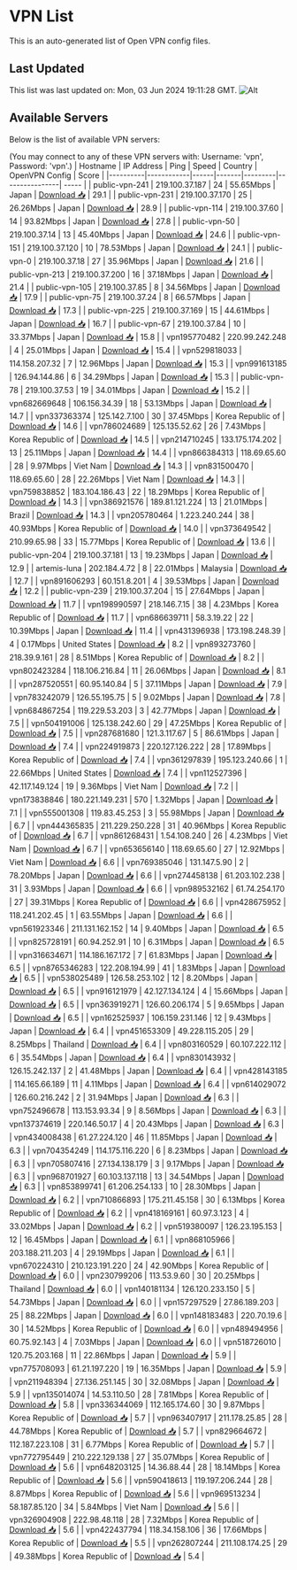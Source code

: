 # VPN List

This is an auto-generated list of Open VPN config files.

## Last Updated

This list was last updated on: Mon, 03 Jun 2024 19:11:28 GMT.
![Alt](https://repobeats.axiom.co/api/embed/186b98318ef1479477931607c1ad7d823f12451f.svg "Repobeats analytics image")

## Available Servers

Below is the list of available VPN servers:

(You may connect to any of these VPN servers with: Username: 'vpn', Password: 'vpn'.)
| Hostname | IP Address | Ping | Speed | Country | OpenVPN Config | Score |
|----------|------------|------|-------|---------|----------------| ----- |
| public-vpn-241 | 219.100.37.187 | 24 | 55.65Mbps | Japan | [Download 📥](./configs/server_0_JP.ovpn) | 29.1 |
| public-vpn-231 | 219.100.37.170 | 25 | 26.26Mbps | Japan | [Download 📥](./configs/server_1_JP.ovpn) | 28.9 |
| public-vpn-114 | 219.100.37.60 | 14 | 93.82Mbps | Japan | [Download 📥](./configs/server_2_JP.ovpn) | 27.8 |
| public-vpn-50 | 219.100.37.14 | 13 | 45.40Mbps | Japan | [Download 📥](./configs/server_3_JP.ovpn) | 24.6 |
| public-vpn-151 | 219.100.37.120 | 10 | 78.53Mbps | Japan | [Download 📥](./configs/server_4_JP.ovpn) | 24.1 |
| public-vpn-0 | 219.100.37.18 | 27 | 35.96Mbps | Japan | [Download 📥](./configs/server_5_JP.ovpn) | 21.6 |
| public-vpn-213 | 219.100.37.200 | 16 | 37.18Mbps | Japan | [Download 📥](./configs/server_6_JP.ovpn) | 21.4 |
| public-vpn-105 | 219.100.37.85 | 8 | 34.56Mbps | Japan | [Download 📥](./configs/server_7_JP.ovpn) | 17.9 |
| public-vpn-75 | 219.100.37.24 | 8 | 66.57Mbps | Japan | [Download 📥](./configs/server_8_JP.ovpn) | 17.3 |
| public-vpn-225 | 219.100.37.169 | 15 | 44.61Mbps | Japan | [Download 📥](./configs/server_9_JP.ovpn) | 16.7 |
| public-vpn-67 | 219.100.37.84 | 10 | 33.37Mbps | Japan | [Download 📥](./configs/server_10_JP.ovpn) | 15.8 |
| vpn195770482 | 220.99.242.248 | 4 | 25.01Mbps | Japan | [Download 📥](./configs/server_11_JP.ovpn) | 15.4 |
| vpn529818033 | 114.158.207.32 | 7 | 12.96Mbps | Japan | [Download 📥](./configs/server_12_JP.ovpn) | 15.3 |
| vpn991613185 | 126.94.144.86 | 6 | 34.29Mbps | Japan | [Download 📥](./configs/server_13_JP.ovpn) | 15.3 |
| public-vpn-78 | 219.100.37.53 | 19 | 34.01Mbps | Japan | [Download 📥](./configs/server_14_JP.ovpn) | 15.2 |
| vpn682669648 | 106.156.34.39 | 18 | 53.13Mbps | Japan | [Download 📥](./configs/server_15_JP.ovpn) | 14.7 |
| vpn337363374 | 125.142.7.100 | 30 | 37.45Mbps | Korea Republic of | [Download 📥](./configs/server_16_KR.ovpn) | 14.6 |
| vpn786024689 | 125.135.52.62 | 26 | 7.43Mbps | Korea Republic of | [Download 📥](./configs/server_17_KR.ovpn) | 14.5 |
| vpn214710245 | 133.175.174.202 | 13 | 25.11Mbps | Japan | [Download 📥](./configs/server_18_JP.ovpn) | 14.4 |
| vpn866384313 | 118.69.65.60 | 28 | 9.97Mbps | Viet Nam | [Download 📥](./configs/server_19_VN.ovpn) | 14.3 |
| vpn831500470 | 118.69.65.60 | 28 | 22.26Mbps | Viet Nam | [Download 📥](./configs/server_20_VN.ovpn) | 14.3 |
| vpn759838852 | 183.104.186.43 | 22 | 18.29Mbps | Korea Republic of | [Download 📥](./configs/server_21_KR.ovpn) | 14.3 |
| vpn386921576 | 189.81.121.224 | 13 | 21.01Mbps | Brazil | [Download 📥](./configs/server_22_BR.ovpn) | 14.3 |
| vpn205780464 | 1.223.240.244 | 38 | 40.93Mbps | Korea Republic of | [Download 📥](./configs/server_23_KR.ovpn) | 14.0 |
| vpn373649542 | 210.99.65.98 | 33 | 15.77Mbps | Korea Republic of | [Download 📥](./configs/server_24_KR.ovpn) | 13.6 |
| public-vpn-204 | 219.100.37.181 | 13 | 19.23Mbps | Japan | [Download 📥](./configs/server_25_JP.ovpn) | 12.9 |
| artemis-luna | 202.184.4.72 | 8 | 22.01Mbps | Malaysia | [Download 📥](./configs/server_26_MY.ovpn) | 12.7 |
| vpn891606293 | 60.151.8.201 | 4 | 39.53Mbps | Japan | [Download 📥](./configs/server_27_JP.ovpn) | 12.2 |
| public-vpn-239 | 219.100.37.204 | 15 | 27.64Mbps | Japan | [Download 📥](./configs/server_28_JP.ovpn) | 11.7 |
| vpn198990597 | 218.146.7.15 | 38 | 4.23Mbps | Korea Republic of | [Download 📥](./configs/server_29_KR.ovpn) | 11.7 |
| vpn686639711 | 58.3.19.22 | 22 | 10.39Mbps | Japan | [Download 📥](./configs/server_30_JP.ovpn) | 11.4 |
| vpn431396938 | 173.198.248.39 | 4 | 0.17Mbps | United States | [Download 📥](./configs/server_31_US.ovpn) | 8.2 |
| vpn893273760 | 218.39.9.161 | 28 | 8.51Mbps | Korea Republic of | [Download 📥](./configs/server_32_KR.ovpn) | 8.2 |
| vpn802423284 | 118.106.216.84 | 11 | 26.06Mbps | Japan | [Download 📥](./configs/server_33_JP.ovpn) | 8.1 |
| vpn287520551 | 60.95.140.84 | 5 | 37.11Mbps | Japan | [Download 📥](./configs/server_34_JP.ovpn) | 7.9 |
| vpn783242079 | 126.55.195.75 | 5 | 9.02Mbps | Japan | [Download 📥](./configs/server_35_JP.ovpn) | 7.8 |
| vpn684867254 | 119.229.53.203 | 3 | 42.77Mbps | Japan | [Download 📥](./configs/server_36_JP.ovpn) | 7.5 |
| vpn504191006 | 125.138.242.60 | 29 | 47.25Mbps | Korea Republic of | [Download 📥](./configs/server_37_KR.ovpn) | 7.5 |
| vpn287681680 | 121.3.117.67 | 5 | 86.61Mbps | Japan | [Download 📥](./configs/server_38_JP.ovpn) | 7.4 |
| vpn224919873 | 220.127.126.222 | 28 | 17.89Mbps | Korea Republic of | [Download 📥](./configs/server_39_KR.ovpn) | 7.4 |
| vpn361297839 | 195.123.240.66 | 1 | 22.66Mbps | United States | [Download 📥](./configs/server_40_US.ovpn) | 7.4 |
| vpn112527396 | 42.117.149.124 | 19 | 9.36Mbps | Viet Nam | [Download 📥](./configs/server_41_VN.ovpn) | 7.2 |
| vpn173838846 | 180.221.149.231 | 570 | 1.32Mbps | Japan | [Download 📥](./configs/server_42_JP.ovpn) | 7.1 |
| vpn555001308 | 119.83.45.253 | 3 | 55.98Mbps | Japan | [Download 📥](./configs/server_43_JP.ovpn) | 6.7 |
| vpn444365835 | 211.229.250.228 | 31 | 40.96Mbps | Korea Republic of | [Download 📥](./configs/server_44_KR.ovpn) | 6.7 |
| vpn861268431 | 1.54.108.240 | 26 | 4.23Mbps | Viet Nam | [Download 📥](./configs/server_45_VN.ovpn) | 6.7 |
| vpn653656140 | 118.69.65.60 | 27 | 12.92Mbps | Viet Nam | [Download 📥](./configs/server_46_VN.ovpn) | 6.6 |
| vpn769385046 | 131.147.5.90 | 2 | 78.20Mbps | Japan | [Download 📥](./configs/server_47_JP.ovpn) | 6.6 |
| vpn274458138 | 61.203.102.238 | 31 | 3.93Mbps | Japan | [Download 📥](./configs/server_48_JP.ovpn) | 6.6 |
| vpn989532162 | 61.74.254.170 | 27 | 39.31Mbps | Korea Republic of | [Download 📥](./configs/server_49_KR.ovpn) | 6.6 |
| vpn428675952 | 118.241.202.45 | 1 | 63.55Mbps | Japan | [Download 📥](./configs/server_50_JP.ovpn) | 6.6 |
| vpn561923346 | 211.131.162.152 | 14 | 9.40Mbps | Japan | [Download 📥](./configs/server_51_JP.ovpn) | 6.5 |
| vpn825728191 | 60.94.252.91 | 10 | 6.31Mbps | Japan | [Download 📥](./configs/server_52_JP.ovpn) | 6.5 |
| vpn316634671 | 114.186.167.172 | 7 | 61.83Mbps | Japan | [Download 📥](./configs/server_53_JP.ovpn) | 6.5 |
| vpn8765346283 | 122.208.194.99 | 41 | 1.83Mbps | Japan | [Download 📥](./configs/server_54_JP.ovpn) | 6.5 |
| vpn538025489 | 126.58.253.102 | 12 | 8.20Mbps | Japan | [Download 📥](./configs/server_55_JP.ovpn) | 6.5 |
| vpn916121979 | 42.127.134.124 | 4 | 15.66Mbps | Japan | [Download 📥](./configs/server_56_JP.ovpn) | 6.5 |
| vpn363919271 | 126.60.206.174 | 5 | 9.65Mbps | Japan | [Download 📥](./configs/server_57_JP.ovpn) | 6.5 |
| vpn162525937 | 106.159.231.146 | 12 | 9.43Mbps | Japan | [Download 📥](./configs/server_58_JP.ovpn) | 6.4 |
| vpn451653309 | 49.228.115.205 | 29 | 8.25Mbps | Thailand | [Download 📥](./configs/server_59_TH.ovpn) | 6.4 |
| vpn803160529 | 60.107.222.112 | 6 | 35.54Mbps | Japan | [Download 📥](./configs/server_60_JP.ovpn) | 6.4 |
| vpn830143932 | 126.15.242.137 | 2 | 41.48Mbps | Japan | [Download 📥](./configs/server_61_JP.ovpn) | 6.4 |
| vpn428143185 | 114.165.66.189 | 11 | 4.11Mbps | Japan | [Download 📥](./configs/server_62_JP.ovpn) | 6.4 |
| vpn614029072 | 126.60.216.242 | 2 | 31.94Mbps | Japan | [Download 📥](./configs/server_63_JP.ovpn) | 6.3 |
| vpn752496678 | 113.153.93.34 | 9 | 8.56Mbps | Japan | [Download 📥](./configs/server_64_JP.ovpn) | 6.3 |
| vpn137374619 | 220.146.50.17 | 4 | 20.43Mbps | Japan | [Download 📥](./configs/server_65_JP.ovpn) | 6.3 |
| vpn434008438 | 61.27.224.120 | 46 | 11.85Mbps | Japan | [Download 📥](./configs/server_66_JP.ovpn) | 6.3 |
| vpn704354249 | 114.175.116.220 | 6 | 8.23Mbps | Japan | [Download 📥](./configs/server_67_JP.ovpn) | 6.3 |
| vpn705807416 | 27.134.138.179 | 3 | 9.17Mbps | Japan | [Download 📥](./configs/server_68_JP.ovpn) | 6.3 |
| vpn968701927 | 60.103.137.118 | 13 | 34.54Mbps | Japan | [Download 📥](./configs/server_69_JP.ovpn) | 6.3 |
| vpn853899741 | 61.206.254.133 | 10 | 28.30Mbps | Japan | [Download 📥](./configs/server_70_JP.ovpn) | 6.2 |
| vpn710866893 | 175.211.45.158 | 30 | 6.13Mbps | Korea Republic of | [Download 📥](./configs/server_71_KR.ovpn) | 6.2 |
| vpn418169161 | 60.97.3.123 | 4 | 33.02Mbps | Japan | [Download 📥](./configs/server_72_JP.ovpn) | 6.2 |
| vpn519380097 | 126.23.195.153 | 12 | 16.45Mbps | Japan | [Download 📥](./configs/server_73_JP.ovpn) | 6.1 |
| vpn868105966 | 203.188.211.203 | 4 | 29.19Mbps | Japan | [Download 📥](./configs/server_74_JP.ovpn) | 6.1 |
| vpn670224310 | 210.123.191.220 | 24 | 42.90Mbps | Korea Republic of | [Download 📥](./configs/server_75_KR.ovpn) | 6.0 |
| vpn230799206 | 113.53.9.60 | 30 | 20.25Mbps | Thailand | [Download 📥](./configs/server_76_TH.ovpn) | 6.0 |
| vpn140181134 | 126.120.233.150 | 5 | 54.73Mbps | Japan | [Download 📥](./configs/server_77_JP.ovpn) | 6.0 |
| vpn157297529 | 27.86.189.203 | 25 | 88.22Mbps | Japan | [Download 📥](./configs/server_78_JP.ovpn) | 6.0 |
| vpn148183483 | 220.70.19.6 | 30 | 14.52Mbps | Korea Republic of | [Download 📥](./configs/server_79_KR.ovpn) | 6.0 |
| vpn489494956 | 60.75.92.143 | 4 | 7.03Mbps | Japan | [Download 📥](./configs/server_80_JP.ovpn) | 6.0 |
| vpn518726010 | 120.75.203.168 | 11 | 22.86Mbps | Japan | [Download 📥](./configs/server_81_JP.ovpn) | 5.9 |
| vpn775708093 | 61.21.197.220 | 19 | 16.35Mbps | Japan | [Download 📥](./configs/server_82_JP.ovpn) | 5.9 |
| vpn211948394 | 27.136.251.145 | 30 | 32.08Mbps | Japan | [Download 📥](./configs/server_83_JP.ovpn) | 5.9 |
| vpn135014074 | 14.53.110.50 | 28 | 7.81Mbps | Korea Republic of | [Download 📥](./configs/server_84_KR.ovpn) | 5.8 |
| vpn336344069 | 112.165.174.60 | 30 | 9.87Mbps | Korea Republic of | [Download 📥](./configs/server_85_KR.ovpn) | 5.7 |
| vpn963407917 | 211.178.25.85 | 28 | 44.78Mbps | Korea Republic of | [Download 📥](./configs/server_86_KR.ovpn) | 5.7 |
| vpn829664672 | 112.187.223.108 | 31 | 6.77Mbps | Korea Republic of | [Download 📥](./configs/server_87_KR.ovpn) | 5.7 |
| vpn772795449 | 210.222.129.138 | 27 | 35.07Mbps | Korea Republic of | [Download 📥](./configs/server_88_KR.ovpn) | 5.6 |
| vpn648203125 | 14.36.88.44 | 28 | 18.14Mbps | Korea Republic of | [Download 📥](./configs/server_89_KR.ovpn) | 5.6 |
| vpn590418613 | 119.197.206.244 | 28 | 8.87Mbps | Korea Republic of | [Download 📥](./configs/server_90_KR.ovpn) | 5.6 |
| vpn969513234 | 58.187.85.120 | 34 | 5.84Mbps | Viet Nam | [Download 📥](./configs/server_91_VN.ovpn) | 5.6 |
| vpn326904908 | 222.98.48.118 | 28 | 7.32Mbps | Korea Republic of | [Download 📥](./configs/server_92_KR.ovpn) | 5.6 |
| vpn422437794 | 118.34.158.106 | 36 | 17.66Mbps | Korea Republic of | [Download 📥](./configs/server_93_KR.ovpn) | 5.5 |
| vpn262807244 | 211.108.174.25 | 29 | 49.38Mbps | Korea Republic of | [Download 📥](./configs/server_94_KR.ovpn) | 5.4 |
